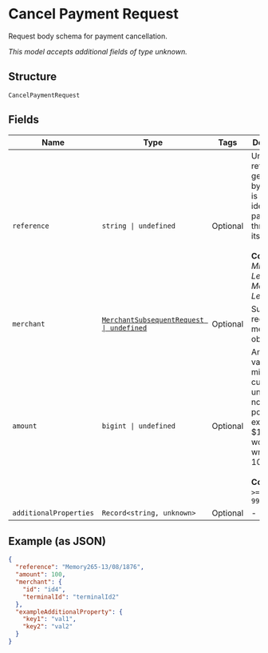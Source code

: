 
# Cancel Payment Request

Request body schema for payment cancellation.

*This model accepts additional fields of type unknown.*

## Structure

`CancelPaymentRequest`

## Fields

| Name | Type | Tags | Description |
|  --- | --- | --- | --- |
| `reference` | `string \| undefined` | Optional | Unique reference generated by you that is used to identify a payment throughout its lifecycle.<br><br>**Constraints**: *Minimum Length*: `1`, *Maximum Length*: `64` |
| `merchant` | [`MerchantSubsequentRequest \| undefined`](../../doc/models/merchant-subsequent-request.md) | Optional | Subsequent request merchant object. |
| `amount` | `bigint \| undefined` | Optional | Amount value in minor currency units with no decimal point. For example, $1.00 would be written as 100.<br><br>**Constraints**: `>= 0`, `<= 99999999999` |
| `additionalProperties` | `Record<string, unknown>` | Optional | - |

## Example (as JSON)

```json
{
  "reference": "Memory265-13/08/1876",
  "amount": 100,
  "merchant": {
    "id": "id4",
    "terminalId": "terminalId2"
  },
  "exampleAdditionalProperty": {
    "key1": "val1",
    "key2": "val2"
  }
}
```


